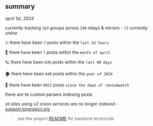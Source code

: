 
## summary
_april 1st, 2024_

currently tracking `163` groups across `299` relays & mirrors - _`72` currently online_

⏲ there have been `7` posts within the `last 24 hours`

🦈 there have been `7` posts within the `month of april`

🪐 there have been `636` posts within the `last 90 days`

🏚 there have been `640` posts within the `year of 2024`

🦕 there have been `9922` posts `since the dawn of ransomwatch`

there are `96` custom parsers indexing posts

_`20` sites using v2 onion services are no longer indexed - [support.torproject.org](https://support.torproject.org/onionservices/v2-deprecation/)_

> see the project [README](https://github.com/joshhighet/ransomwatch#ransomwatch--) for backend technicals
